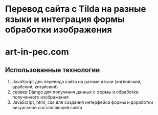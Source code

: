# Перевод сайта с Tilda на разные языки и интеграция формы обработки изображения

# art-in-pec.com

## Использованные технологии
1. JavaScript для перевода сайта на разные языки (английский, арабский, китайский)
2. сервер Django для получения данных с формы и обработки полученного изображения
3. JavaScript, html, css для создания интерфейса формы и доработки визуальной составляющей сайта
